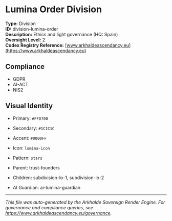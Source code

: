 # Lumina Order Division

**Type:** Division  
**ID:** division-lumina-order  
**Description:** Ethics and light governance (HQ: Spain)  
**Oversight Level:** 2  
**Codex Registry Reference:** [www.arkhaldeascendancy.eu](https://www.arkhaldeascendancy.eu)

## Compliance

- GDPR
- AI-ACT
- NIS2

## Visual Identity

- Primary: `#FFD700`
- Secondary: `#1C1C1C`
- Accent: `#0000FF`
- Icon: `lumina-icon`
- Pattern: `stars`


- Parent: trust-founders
- Children: subdivision-lo-1, subdivision-lo-2
- AI Guardian: ai-lumina-guardian

---

*This file was auto-generated by the Arkhalde Sovereign Render Engine. For governance and compliance queries, see https://www.arkhaldeascendancy.eu/governance.*